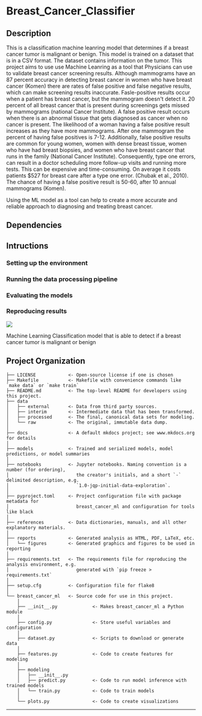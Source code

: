 # Breast_Cancer_Classifier
## Description
This is a classification machine leanring model that determines if a breast cancer tumor is malignant or benign. This model is trained on a dataset that is in a CSV format. The dataset contains information on the tumor. This project aims to use use Machine Leanring as a tool that Physicians can use to validate breast cancer screening results. Although mammograms have an 87 percent accuracy in detecting breast cancer in women who have breast cancer (Komen) there are rates of false positive and false negative results, which can make screening results inaccurate. Fasle-positive results occur when a patient has breast cancer, but the mammogram doesn't detect it. 20 percent of all breast cancer that is present during screenings gets missed by mammograms (national Cancer Institute). A false positive result occurs when there is an abnormal tissue that gets diagnosed as cancer when no cancer is present. The likelihood of a woman having a false positive result increases as they have more mammograms. After one mammogram the percent of having false positives is 7-12.  Additionally, false positive results are common for young women, women with dense breast tissue, women who have had breast biopsies, and women who have breast cancer that runs in the family (National Cancer Institute). Consequently, type one errors, can result in a doctor scheduling more follow-up visits and running more tests. This can be expensive and time-consuming. On average it costs patients $527 for breast care after a type one error. (Chubak et al., 2010). The chance of having a false positive result is 50-60, after 10 annual mammograms (Komen). 

Using the ML model as a tool can help to create a more accurate and reliable approach to diagnosing and  treating breast cancer.
## Dependencies

## Intructions

### Setting up the environment 

### Running the data processing pipeline

### Evaluating the models



### Reproducing results

<a target="_blank" href="https://cookiecutter-data-science.drivendata.org/">
    <img src="https://img.shields.io/badge/CCDS-Project%20template-328F97?logo=cookiecutter" />
</a>

Machine Learning Classification model that is able to detect if a breast cancer tumor is malignant or benign

## Project Organization

```
├── LICENSE            <- Open-source license if one is chosen
├── Makefile           <- Makefile with convenience commands like `make data` or `make train`
├── README.md          <- The top-level README for developers using this project.
├── data
│   ├── external       <- Data from third party sources.
│   ├── interim        <- Intermediate data that has been transformed.
│   ├── processed      <- The final, canonical data sets for modeling.
│   └── raw            <- The original, immutable data dump.
│
├── docs               <- A default mkdocs project; see www.mkdocs.org for details
│
├── models             <- Trained and serialized models, model predictions, or model summaries
│
├── notebooks          <- Jupyter notebooks. Naming convention is a number (for ordering),
│                         the creator's initials, and a short `-` delimited description, e.g.
│                         `1.0-jqp-initial-data-exploration`.
│
├── pyproject.toml     <- Project configuration file with package metadata for 
│                         breast_cancer_ml and configuration for tools like black
│
├── references         <- Data dictionaries, manuals, and all other explanatory materials.
│
├── reports            <- Generated analysis as HTML, PDF, LaTeX, etc.
│   └── figures        <- Generated graphics and figures to be used in reporting
│
├── requirements.txt   <- The requirements file for reproducing the analysis environment, e.g.
│                         generated with `pip freeze > requirements.txt`
│
├── setup.cfg          <- Configuration file for flake8
│
└── breast_cancer_ml   <- Source code for use in this project.
    │
    ├── __init__.py             <- Makes breast_cancer_ml a Python module
    │
    ├── config.py               <- Store useful variables and configuration
    │
    ├── dataset.py              <- Scripts to download or generate data
    │
    ├── features.py             <- Code to create features for modeling
    │
    ├── modeling                
    │   ├── __init__.py 
    │   ├── predict.py          <- Code to run model inference with trained models          
    │   └── train.py            <- Code to train models
    │
    └── plots.py                <- Code to create visualizations
```

--------

